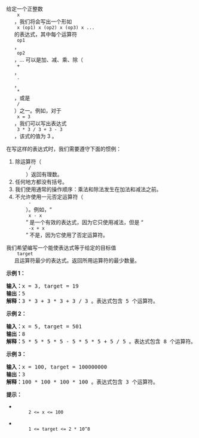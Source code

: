 <html>
 <body>
  <p>
   给定一个正整数
   <code>
    x
   </code>
   ，我们将会写出一个形如
   <code>
    x (op1) x (op2) x (op3) x ...
   </code>
   的表达式，其中每个运算符
   <code>
    op1
   </code>
   ，
   <code>
    op2
   </code>
   ，… 可以是加、减、乘、除（
   <code>
    +
   </code>
   ，
   <code>
    -
   </code>
   ，
   <code>
    *
   </code>
   ，或是
   <code>
    /
   </code>
   ）之一。例如，对于
   <code>
    x = 3
   </code>
   ，我们可以写出表达式
   <code>
    3 * 3 / 3 + 3 - 3
   </code>
   ，该式的值为 3 。
  </p>
  <p>
   在写这样的表达式时，我们需要遵守下面的惯例：
  </p>
  <ol>
   <li>
    除运算符（
    <code>
     /
    </code>
    ）返回有理数。
   </li>
   <li>
    任何地方都没有括号。
   </li>
   <li>
    我们使用通常的操作顺序：乘法和除法发生在加法和减法之前。
   </li>
   <li>
    不允许使用一元否定运算符（
    <code>
     -
    </code>
    ）。例如，“
    <code>
     x - x
    </code>
    ” 是一个有效的表达式，因为它只使用减法，但是 “
    <code>
     -x + x
    </code>
    ” 不是，因为它使用了否定运算符。
   </li>
  </ol>
  <p>
   我们希望编写一个能使表达式等于给定的目标值
   <code>
    target
   </code>
   且运算符最少的表达式。返回所用运算符的最少数量。
  </p>
  <p>
  </p>
  <p>
   <strong>
    示例 1：
   </strong>
  </p>
  <pre><strong>输入：</strong>x = 3, target = 19
<strong>输出：</strong>5
<strong>解释：</strong>3 * 3 + 3 * 3 + 3 / 3 。表达式包含 5 个运算符。
</pre>
  <p>
   <strong>
    示例 2：
   </strong>
  </p>
  <pre><strong>输入：</strong>x = 5, target = 501
<strong>输出：</strong>8
<strong>解释：</strong>5 * 5 * 5 * 5 - 5 * 5 * 5 + 5 / 5 。表达式包含 8 个运算符。
</pre>
  <p>
   <strong>
    示例 3：
   </strong>
  </p>
  <pre><strong>输入：</strong>x = 100, target = 100000000
<strong>输出：</strong>3
<strong>解释：</strong>100 * 100 * 100 * 100 。表达式包含 3 个运算符。</pre>
  <p>
  </p>
  <p>
   <strong>
    提示：
   </strong>
  </p>
  <ul>
   <li>
    <code>
     2 &lt;= x &lt;= 100
    </code>
   </li>
   <li>
    <code>
     1 &lt;= target &lt;= 2 * 10^8
    </code>
   </li>
  </ul>
  <p>
  </p>
 </body>
</html>